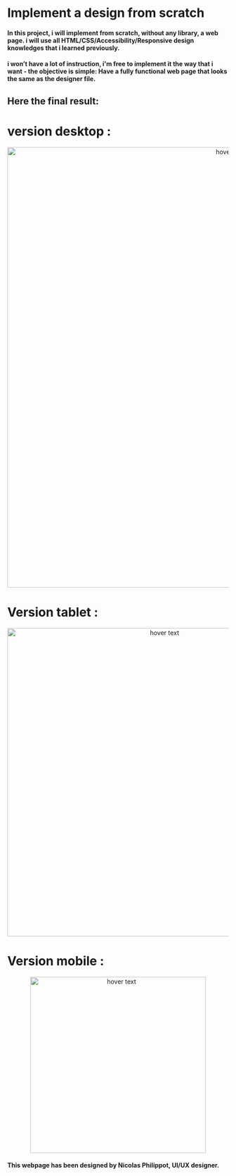 # Implement a design from scratch

#### In this project, i will implement from scratch, without any library, a web page. i will use all HTML/CSS/Accessibility/Responsive design knowledges that i learned previously.

#### i won’t have a lot of instruction, i'm free to implement it the way that i want - the objective is simple: Have a fully functional web page that looks the same as the designer file.

## Here the final result:

# version desktop :

<p align="center">
  <img src="https://samdaph.com/portfolio/desk.png" width="1000" title="hover text">
</p>

# Version tablet :

<p align="center">
  <img src="https://samdaph.com/portfolio/tablet.png" width="700" title="hover text">
</p>

# Version mobile :

<p align="center">
  <img src="https://samdaph.com/portfolio/mobile.png" width="400" title="hover text">
</p>

#### This webpage has been designed by Nicolas Philippot, UI/UX designer.
